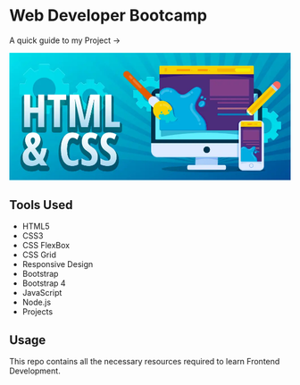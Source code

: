 # Web Developer Bootcamp

A quick guide to my Project ->

<img src ="/image.webp">

## Tools Used

- HTML5
- CSS3
- CSS FlexBox
- CSS Grid
- Responsive Design
- Bootstrap
- Bootstrap 4
- JavaScript
- Node.js
- Projects

## Usage

This repo contains all the necessary resources required to learn Frontend Development.